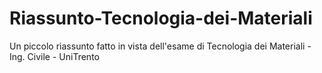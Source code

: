 # Riassunto-Tecnologia-dei-Materiali
Un piccolo riassunto fatto in vista dell'esame di Tecnologia dei Materiali - Ing. Civile - UniTrento
